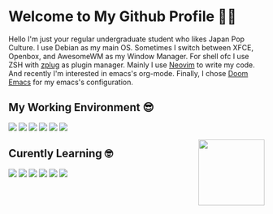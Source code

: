 # Welcome to My Github Profile 👋😁

Hello I'm just your regular undergraduate student who likes Japan Pop Culture. I use Debian as my main OS. Sometimes I switch between XFCE, Openbox, and AwesomeWM as my Window Manager. For shell ofc I use ZSH with [zplug](https://github.com/zplug/zplug) as plugin manager. Mainly I use [Neovim](https://neovim.io/) to write my code. And recently I'm interested in emacs's org-mode. Finally, I chose [Doom Emacs](https://github.com/hlissner/doom-emacs) for my emacs's configuration.

## My Working Environment 😎
![](https://img.shields.io/badge/-Debian-informational?style=for-the-badge&logo=debian&logoColor=white&color=A81D33)
![](https://img.shields.io/badge/-ZSH-informational?style=for-the-badge&logo=gnu-bash&logoColor=white&color=C97E84)
![](https://img.shields.io/badge/-Neovim-informational?style=for-the-badge&logo=neovim&logoColor=white&color=57A143)
![](https://img.shields.io/badge/-Emacs-informational?style=for-the-badge&logo=gnu-emacs&logoColor=white&color=7F5AB6)
![](https://img.shields.io/badge/-XFCE-informational?style=for-the-badge&logo=xfce&logoColor=white&color=2284F2)
![](https://img.shields.io/badge/-AwesomeWM-informational?style=for-the-badge&logo=awesomewm&logoColor=white&color=535D6C)

<img src="https://webusstatic.yo-star.com/ark_us_web/assets/159229525944611258/b05fc02b97949454e56c3b140790584e.png?x-oss-process=image/resize,w_200" align=right height=130em>

## Curently Learning 🤓
![](https://img.shields.io/badge/-Eleventy-informational?style=for-the-badge&logo=eleventy&logoColor=white&color=000000)
![](https://img.shields.io/badge/-Go-informational?style=for-the-badge&logo=go&logoColor=white&color=00ADD8)
![](https://img.shields.io/badge/-Gulp-informational?style=for-the-badge&logo=gulp&logoColor=white&color=CF4647)
![](https://img.shields.io/badge/-Lua-informational?style=for-the-badge&logo=lua&logoColor=white&color=2C2D72)
![](https://img.shields.io/badge/-PostCSS-informational?style=for-the-badge&logo=postcss&logoColor=white&color=DD3A0A)
![](https://img.shields.io/badge/-Tailwind-informational?style=for-the-badge&logo=tailwind-css&logoColor=white&color=38B2AC)
